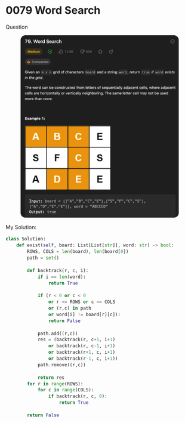 # 0079 Word Search

Question

<figure><img src="../.gitbook/assets/image (15).png" alt=""><figcaption></figcaption></figure>



My Solution:

```python
class Solution:
    def exist(self, board: List[List[str]], word: str) -> bool:
        ROWS, COLS = len(board), len(board[0])
        path = set()

        def backtrack(r, c, i):
            if i == len(word):
                return True
            
            if (r < 0 or c < 0 
                or r >= ROWS or c >= COLS
                or (r,c) in path
                or word[i] != board[r][c]):
                return False
            
            path.add((r,c))
            res = (backtrack(r, c+1, i+1) 
                or backtrack(r, c-1, i+1)
                or backtrack(r+1, c, i+1)
                or backtrack(r-1, c, i+1))
            path.remove((r,c))

            return res
        for r in range(ROWS):
            for c in range(COLS):
                if backtrack(r, c, 0):
                    return True

        return False
```
